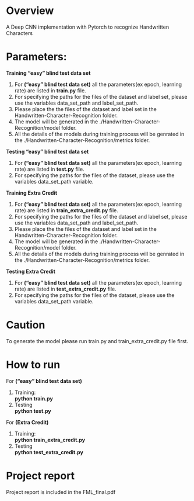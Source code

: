 # Overview
A Deep CNN implementation with Pytorch to recognize Handwritten Characters

# Parameters:
  <b>Training “easy” blind test data set</b>
  1. For <b>(“easy” blind test data set)</b> all the parameters(ex epoch, learning rate) are listed in <b>train.py</b> file.
  2. For specifying the paths for the files of the dataset and label set, please use the variables data_set_path and            label_set_path.
  3. Please place the the files of the dataset and label set in the Handwritten-Character-Recognition folder.
  4. The model will be generated in the ./Handwritten-Character-Recognition/model folder.
  5. All the details of the models during training process will be genrated in the ./Handwritten-Character-Recognition/metrics folder.
  
  <b>Testing “easy” blind test data set</b>
  1. For <b>(“easy” blind test data set)</b> all the parameters(ex epoch, learning rate) are listed in <b>test.py</b> file.
  2. For specifying the paths for the files of the dataset, please use the variables data_set_path variable.
  
  <b>Training Extra Credit</b>
  1. For <b>(“easy” blind test data set)</b> all the parameters(ex epoch, learning rate) are listed in <b>train_extra_credit.py</b> file.
  2. For specifying the paths for the files of the dataset and label set, please use the variables data_set_path and            label_set_path.
  3. Please place the the files of the dataset and label set in the Handwritten-Character-Recognition folder.
  4. The model will be generated in the ./Handwritten-Character-Recognition/model folder.
  5. All the details of the models during training process will be genrated in the ./Handwritten-Character-Recognition/metrics folder.
  
  <b>Testing Extra Credit</b>
  1. For <b>(“easy” blind test data set)</b> all the parameters(ex epoch, learning rate) are listed in <b>test_extra_credit.py</b> file.
  2. For specifying the paths for the files of the dataset, please use the variables data_set_path variable.
  
# Caution
  To generate the model please run train.py and train_extra_credit.py file first.
  
# How to run 
  For <b>(“easy” blind test data set)</b>
  1. Training: <br/>
  <b>python train.py</b>
  2. Testing <br/>
  <b>python test.py</b>
  
  For <b>(Extra Credit)</b>
  1. Training: <br/>
  <b>python train_extra_credit.py</b>
  2. Testing <br/>
  <b>python test_extra_credit.py</b>
  
 # Project report
   Project report is included in the FML_final.pdf

